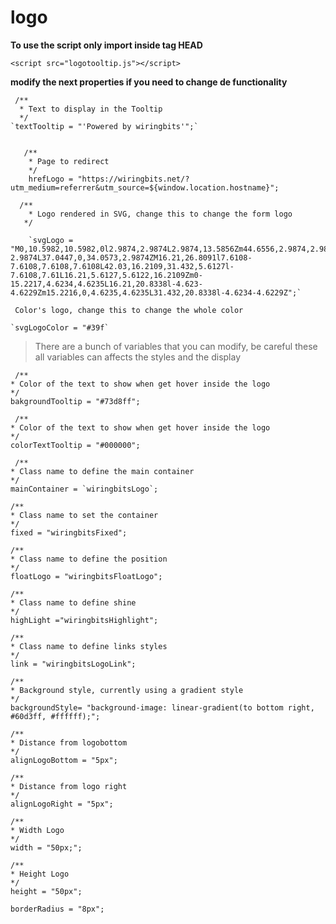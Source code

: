 
# logo

  

**To use the script only import inside tag HEAD**

  
`<script src="logotooltip.js"></script>`

**modify the next properties if you need to change de functionality**

  

     /**
      * Text to display in the Tooltip
      */
    `textTooltip = "'Powered by wiringbits'";`


       /**
        * Page to redirect
        */
        hrefLogo = "https://wiringbits.net/?utm_medium=referrer&utm_source=${window.location.hostname}";

      /**
        * Logo rendered in SVG, change this to change the form logo
       */
    
        `svgLogo = "M0,10.5982,10.5982,0l2.9874,2.9874L2.9874,13.5856Zm44.6556,2.9874,2.9873-2.9874L37.0447,0,34.0573,2.9874ZM16.21,26.8091l7.6108-7.6108,7.6108,7.6108L42.03,16.2109,31.432,5.6127l-7.6108,7.61L16.21,5.6127,5.6122,16.2109Zm0-15.2217,4.6234,4.6235L16.21,20.8338l-4.623-4.6229Zm15.2216,0,4.6235,4.6235L31.432,20.8338l-4.6234-4.6229Z";`

     Color's logo, change this to change the whole color
    
    `svgLogoColor = "#39f`

>There are a bunch of variables that you can modify, be careful these all variables can affects the styles and the display

     /**
    * Color of the text to show when get hover inside the logo
    */
    bakgroundTooltip = "#73d8ff";
    
     /**
    * Color of the text to show when get hover inside the logo
    */
    colorTextTooltip = "#000000";
    
     /**
    * Class name to define the main container 
    */
    mainContainer = `wiringbitsLogo`;
    
    /**
    * Class name to set the container 
    */
    fixed = "wiringbitsFixed";
    
    /**
    * Class name to define the position
    */
    floatLogo = "wiringbitsFloatLogo";
    
    /**
    * Class name to define shine
    */
    highLight ="wiringbitsHighlight";
    
    /**
    * Class name to define links styles
    */
    link = "wiringbitsLogoLink";
    
    /**
    * Background style, currently using a gradient style
    */
    backgroundStyle= "background-image: linear-gradient(to bottom right, #60d3ff, #ffffff);";
    
    /**
    * Distance from logobottom
    */
    alignLogoBottom = "5px";
        
    /**
    * Distance from logo right
    */
    alignLogoRight = "5px";
    
    /**
    * Width Logo
    */
    width = "50px;";
    
    /**
    * Height Logo
    */
    height = "50px";
    
    borderRadius = "8px";
